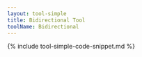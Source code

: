```yaml
---
layout: tool-simple
title: Bidirectional Tool
toolName: Bidirectional
---
```


{% include tool-simple-code-snippet.md %}
